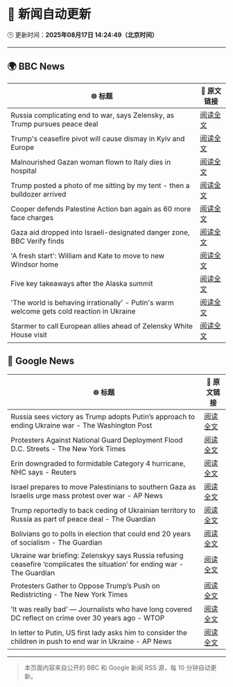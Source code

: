 # 🧠 新闻自动更新

🕒 更新时间：**2025年08月17日 14:24:49（北京时间）**

---

## 🌍 BBC News

| 🌐 标题 | 🔗 原文链接 |
|--------|-------------|
| Russia complicating end to war, says Zelensky, as Trump pursues peace deal | [阅读全文](https://www.bbc.com/news/articles/c04rv2p3936o?at_medium=RSS&at_campaign=rss) |
| Trump's ceasefire pivot will cause dismay in Kyiv and Europe | [阅读全文](https://www.bbc.com/news/articles/clyvd2jpy1no?at_medium=RSS&at_campaign=rss) |
| Malnourished Gazan woman flown to Italy dies in hospital | [阅读全文](https://www.bbc.com/news/articles/ce87n455dvxo?at_medium=RSS&at_campaign=rss) |
| Trump posted a photo of me sitting by my tent - then a bulldozer arrived | [阅读全文](https://www.bbc.com/news/articles/cx2x39d2jxvo?at_medium=RSS&at_campaign=rss) |
| Cooper defends Palestine Action ban again as 60 more face charges | [阅读全文](https://www.bbc.com/news/articles/c4gj93j2r2go?at_medium=RSS&at_campaign=rss) |
| Gaza aid dropped into Israeli-designated danger zone, BBC Verify finds | [阅读全文](https://www.bbc.com/news/videos/cn851l607djo?at_medium=RSS&at_campaign=rss) |
| 'A fresh start': William and Kate to move to new Windsor home | [阅读全文](https://www.bbc.com/news/articles/cpwyk1v0p8yo?at_medium=RSS&at_campaign=rss) |
| Five key takeaways after the Alaska summit | [阅读全文](https://www.bbc.com/news/articles/c4gj9er0x0zo?at_medium=RSS&at_campaign=rss) |
| 'The world is behaving irrationally' - Putin's warm welcome gets cold reaction in Ukraine | [阅读全文](https://www.bbc.com/news/articles/ckg4mj4011lo?at_medium=RSS&at_campaign=rss) |
| Starmer to call European allies ahead of Zelensky White House visit | [阅读全文](https://www.bbc.com/news/articles/c78mve9209ro?at_medium=RSS&at_campaign=rss) |

## 📰 Google News

| 🌐 标题 | 🔗 原文链接 |
|--------|-------------|
| Russia sees victory as Trump adopts Putin’s approach to ending Ukraine war - The Washington Post | [阅读全文](https://news.google.com/rss/articles/CBMijwFBVV95cUxOMUM5Z1ZFSUdBUjVycWl5RjdMRmVaZU83eFkxUGN4MVhxMHo4UjdaVmpaYWFaRDREYVoxTmhkeFZNTFRtb0ZDNUVodmdUQzlzZDRMYVlWZmVpYVhsOFhTeXhfQml3QTMxUG85V0pXcU1aSG5lT0tGTGFEdmlRbFhTdEpUbkNoSG1FNUVrNFdPSQ?oc=5) |
| Protesters Against National Guard Deployment Flood D.C. Streets - The New York Times | [阅读全文](https://news.google.com/rss/articles/CBMikgFBVV95cUxOR0dkWkpjeEhLRlBMQkFPUlNwbGFULVVrTjdpbFU0WUlKYk5nZU9VbjJMYWpXLW9YQ1hOWFRjNDFqOFo3dDR2eFQzN3NodFhNRlVHejNJLUhBalBkdVlBbHlzaUNvRHZtWEZTX2V4RUVzYU84V0t1R1pPaGU4a19oY2EyOGdWM05ReXhTcjRDYkFTZw?oc=5) |
| Erin downgraded to formidable Category 4 hurricane, NHC says - Reuters | [阅读全文](https://news.google.com/rss/articles/CBMiswFBVV95cUxPSENHZHdLTDVGWkJxY2wwUE82Ukp0Ujh3OVJOOHIwTVdVcXlLbUN6azJfUUxLaUlBRE5fdHRqeXNCaTZMT0owcDNTaFpwMEVFYWZiWEFNMXVwWDI4eUlVWDNzQWxwa25EWTVfd2dsSnZSSWdTSHFCaTJaUG5neVhwOFN4dW1ldTJhemExWWNNc2QzdjNva3R2Uk9BTjhBS2lDLTRnSlpEajFXOWYxcFpjNktNQQ?oc=5) |
| Israel prepares to move Palestinians to southern Gaza as Israelis urge mass protest over war - AP News | [阅读全文](https://news.google.com/rss/articles/CBMimgFBVV95cUxPaUpLUWhvb2hDNGl4RWc3RDA3XzFaMXlXekY3WUdlMGFfVTRZSGNwVmpVblVNRW5nQmhVWnFBYjQ3d29ScjNfdGd2aWlJQ19BUVZ6MDhCamZrTV92aGIzMDh1WHNJTzNOak0wU0pUQVNsRy1tMnBGZG9fd0d3NkZkdWNXSERCbkNGc2JLT2VxT19oR282NzFIVmF3?oc=5) |
| Trump reportedly to back ceding of Ukrainian territory to Russia as part of peace deal - The Guardian | [阅读全文](https://news.google.com/rss/articles/CBMikAFBVV95cUxQOGlWQzE3OW00akg5SGVPYWZMYUJrQkd6SkhQSncyYV9MakZmM3QzN3YybkVLQmFuNnRFOUVUampDay1KVkZ5N3NxRDF6ZkQtcUNNbndyejRqbUZWLXJma1FERXEtUTRRVzRpWDNwOE9QajBnaHNvOU1ON3FGLVVaZS1xZ0dpb0U4OVZLbGhGMno?oc=5) |
| Bolivians go to polls in election that could end 20 years of socialism - The Guardian | [阅读全文](https://news.google.com/rss/articles/CBMitwFBVV95cUxPWnJqQ3d3TVdSektLdGNqSWJKTHZmQXBDaVJBSVBZUDJJQnh0bjhIOWdxbXA5V2FZZFQ4ckZ4ektDR1d1VkFMRUxHQ2w1M2x5dWxzNWx3RnZQWGo3Y0R3SV9SN05NVWhvdWYwaHIzVXVRc2ZCQ2szcER1RE9pblF5QTBwMF9xdnlocElISEc0MTRZSzNHTXNhVlNtV290RWdsMThKc3BPQW1LaVdGVEJDdEJ4Y01SYTQ?oc=5) |
| Ukraine war briefing: Zelenskyy says Russia refusing ceasefire ‘complicates the situation’ for ending war - The Guardian | [阅读全文](https://news.google.com/rss/articles/CBMi4gFBVV95cUxOdkNYRDRtY2lPNnhzNDNucWI0X1ZIREZuYW9UeUN6VmI1MlVrU1RqUWFYelJZcGZwa1NNOUxhSTF4eG85X3Zqb2d1Vmw2TXBVdUd4MjRoMUJBQUZNSTRUUWNlY2VmdWxjY3U5OU8xUExwZVVyZ0h2OVpFYmNnOEZlQy01eVVZSThESVZFR1JVMzBEdl9jMjlJSmtNUHY5TU5iel95QmRTdi04QWZod0E5ODNkWEhLWUpGS1BtWlU1dFBqUThPc2ZJNV94VjVfVVVjY0dLY2dSa2hBVlhxWWFIUmp3?oc=5) |
| Protesters Gather to Oppose Trump’s Push on Redistricting - The New York Times | [阅读全文](https://news.google.com/rss/articles/CBMilAFBVV95cUxPc3pFOXNNbW1FM2wtM0FfdTBZX3ByZDFVbWFzcWpJOEl2XzZmemZnd0dsc3lvelN2MUdUS05YVW5aSWtuSkVDMUY5Yko3ODltUDFKSDRDdEpQSm9YZC1Tb0NabF9zQi1LMUdya2RKNXFGaEdxVVZfcHpKa25oOEdmQ1FZTG1ENmJUemFRM1ZNclItblk5?oc=5) |
| ‘It was really bad’ — Journalists who have long covered DC reflect on crime over 30 years ago - WTOP | [阅读全文](https://news.google.com/rss/articles/CBMiugFBVV95cUxNVWo2ZmhFY3NERVcxbm44cEpSNUhNal9fX0JjLTlEQjJ6WDN6QWhtNzBIRUpnVmp0R1VCbEsyVUR3WDBJV1B3dTNic2VBOHpGdVFqUXNlN1RhU2hEYjVtTmpKUmh0UGdHWTBsaTB3QjlMZERoTzhZN2g5UzBtYzY2T0hEaHl4S0RLQ0k0NUZNTEJZWXJ4M3NPZmtXM3FmemVxQTlvdUZVajZydjd0MTI4U0RBWlVITTUwN2c?oc=5) |
| In letter to Putin, US first lady asks him to consider the children in push to end war in Ukraine - AP News | [阅读全文](https://news.google.com/rss/articles/CBMikAFBVV95cUxOakF5RTdiMnVjTGhTeFJtVVY4TndLSWdJdmhsX2l2RUVRN05OdXhMZ19HT2pjNTZLNzVUcXdXcjY0MElubnk5d2xDbzlLNWg1dnNnS21YelBMVnJwUzY2R01TblhVLWxpckxpdnBGZm5rU000YUpKTnlPZ3p6aEZCUER5cGktWjlYWFlibnBTSEI?oc=5) |

---
> 本页面内容来自公开的 BBC 和 Google 新闻 RSS 源，每 10 分钟自动更新。